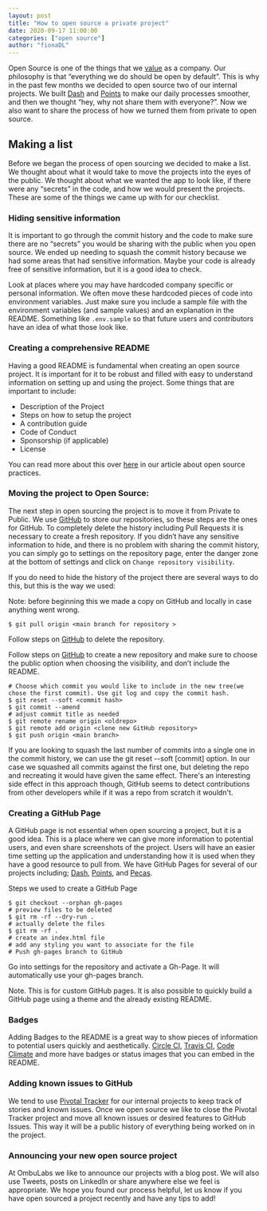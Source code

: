```yaml
---
layout: post
title: "How to open source a private project"
date: 2020-09-17 11:00:00
categories: ["open source"]
author: "fionaDL"
---
```


Open Source is one of the things that we [value]( https://www.ombulabs.com/blog/values/our-values.html) as a company. Our philosophy is that “everything we do should be open by default”. This is why in the past few months we decided to open source two of our internal projects. We built [Dash](https://github.com/fastruby/dash) and [Points](https://github.com/fastruby/points) to make our daily processes smoother, and then we thought “hey, why not share them with everyone?”.
Now we also want to share the process of how we turned them from private to open source.

<!--more-->

## Making a list

Before we began the process of open sourcing we decided to make a list. We thought about what it would take to move the projects into the eyes of the public. We thought about what we wanted the app to look like, if there were any “secrets” in the code, and how we would present the projects. These are some of the things we came up with for our checklist.

### Hiding sensitive information

It is important to go through the commit history and the code to make sure there are no “secrets” you would be sharing with the public when you open source. We ended up needing to squash the commit history because we had some areas that had sensitive information. Maybe your code is already free of sensitive information, but it is a good idea to check.

Look at places where you may have hardcoded company specific or personal information. We often move these hardcoded pieces of code into environment variables. Just make sure you include a sample file with the environment variables (and sample values) and an explanation in the README. Something like `.env.sample` so that future users and contributors have an idea of what those look like.

### Creating a comprehensive README

Having a good README is fundamental when creating an open source project. It is important for it to be robust and filled with easy to understand information on setting up and using the project. Some things that are important to include:

- Description of the Project
- Steps on how to setup the project
- A contribution guide
- Code of Conduct
- Sponsorship (if applicable)
- License

You can read more about this over [here](https://www.fastruby.io/blog/open-source/ombulabs-open-source-guidelines.html) in our article about open source practices.

### Moving the project to Open Source:

The next step in open sourcing the project is to move it from Private to Public. We use [GitHub](https://github.com/) to store our repositories, so these steps are the ones for GitHub.
To completely delete the history including Pull Requests it is necessary to create a fresh repository. If you didn’t have any sensitive information to hide, and there is no problem with sharing the commit history, you can simply go to settings on the repository page, enter the danger zone at the bottom of settings and click on `Change repository visibility`.

If you do need to hide the history of the project there are several ways to do this, but this is the way we used:

Note: before beginning this we made a copy on GitHub and locally in case anything went wrong.
```
$ git pull origin <main branch for repository >
```
Follow steps on [GitHub](https://docs.github.com/en/enterprise/2.17/user/github/administering-a-repository/deleting-a-repository) to delete the repository.

Follow steps on [GitHub](https://docs.github.com/en/github/getting-started-with-github/create-a-repo) to create a new repository and make sure to choose the public option when choosing the visibility, and don’t include the README.
```
# Choose which commit you would like to include in the new tree(we chose the first commit). Use git log and copy the commit hash.
$ git reset --soft <commit hash>
$ git commit --amend
# adjust commit title as needed
$ git remote rename origin <oldrepo>
$ git remote add origin <clone new GitHub repository>
$ git push origin <main branch>
```
If you are looking to squash the last number of commits into a single one in the commit history, we can use the git reset --soft [commit] option. In our case we squashed all commits against the first one, but deleting the repo and recreating it would have given the same effect. There's an interesting side effect in this approach though, GitHub seems to detect contributions from other developers while if it was a repo from scratch it wouldn't.

### Creating a GitHub Page
A GitHub page is not essential when open sourcing a project, but it is a good idea. This is a place where we can give more information to potential users, and even share screenshots of the project. Users will have an easier time setting up the application and understanding how it is used when they have a good resource to pull from. We have GitHub Pages for several of our projects including; [Dash](https://fastruby.github.io/dash/), [Points](https://fastruby.github.io/points/), and [Pecas](https://fastruby.github.io/pecas/).

Steps we used to create a GitHub Page
```
$ git checkout --orphan gh-pages
# preview files to be deleted
$ git rm -rf --dry-run .
# actually delete the files
$ git rm -rf .
# create an index.html file
# add any styling you want to associate for the file
# Push gh-pages branch to GitHub
```
Go into settings for the repository and activate a Gh-Page. It will automatically use your gh-pages branch.

Note. This is for custom GitHub pages. It is also possible to quickly build a GitHub page using a theme and the already existing README.

### Badges
Adding Badges to the README is a great way to show pieces of information to potential users quickly and aesthetically. [Circle CI](https://circleci.com/docs/2.0/status-badges/), [Travis CI](https://docs.travis-ci.com/user/status-images/), [Code Climate](https://codeclimate.com/github/codeclimate/codeclimate/badges/) and more have badges or status images that you can embed in the README.

### Adding known issues to GitHub

We tend to use [Pivotal Tracker](https://www.pivotaltracker.com/) for our internal projects to keep track of stories and known issues. Once we open source we like to close the Pivotal Tracker project and move all known issues or desired features to GitHub Issues. This way it will be a public history of everything being worked on in the project.

### Announcing your new open source project
At OmbuLabs we like to announce our projects with a blog post. We will also use Tweets, posts on LinkedIn or share anywhere else we feel is appropriate.
We hope you found our process helpful, let us know if you have open sourced a project recently and have any tips to add!
